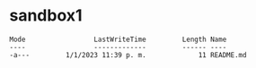 # sandbox1

    Mode                 LastWriteTime         Length Name
    ----                 -------------         ------ ----
    -a---         1/1/2023 11:39 p. m.             11 README.md
